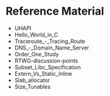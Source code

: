 # Reference Material
* UHAPI
* Hello_World_in_C
* Traceroute_-_Tracing_Route
* DNS_-_Domain_Name_Server
* Order_One_Study
* RTWG-discussion-points
* Subset_Libc_Specification
* Extern_Vs_Static_Inline
* Slab_allocator
* Size_Tunables
